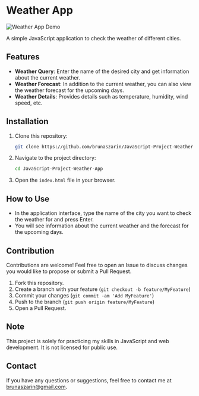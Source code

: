 # Weather App

![Weather App Demo](https://github.com/brunaszarin/JavaScript-Project-Weather-App/blob/main/demo.gif)

A simple JavaScript application to check the weather of different cities.

## Features

- **Weather Query**: Enter the name of the desired city and get information about the current weather.
- **Weather Forecast**: In addition to the current weather, you can also view the weather forecast for the upcoming days.
- **Weather Details**: Provides details such as temperature, humidity, wind speed, etc.

## Installation

1. Clone this repository:
   ```bash
   git clone https://github.com/brunaszarin/JavaScript-Project-Weather-App.git
   ```

2. Navigate to the project directory:
   ```bash
   cd JavaScript-Project-Weather-App
   ```

3. Open the `index.html` file in your browser.

## How to Use

- In the application interface, type the name of the city you want to check the weather for and press Enter.
- You will see information about the current weather and the forecast for the upcoming days.

## Contribution

Contributions are welcome! Feel free to open an Issue to discuss changes you would like to propose or submit a Pull Request.

1. Fork this repository.
2. Create a branch with your feature (`git checkout -b feature/MyFeature`)
3. Commit your changes (`git commit -am 'Add MyFeature'`)
4. Push to the branch (`git push origin feature/MyFeature`)
5. Open a Pull Request.

## Note

This project is solely for practicing my skills in JavaScript and web development. It is not licensed for public use.

## Contact

If you have any questions or suggestions, feel free to contact me at [brunaszarin@gmail.com](mailto:brunaszarin@gmail.com).
